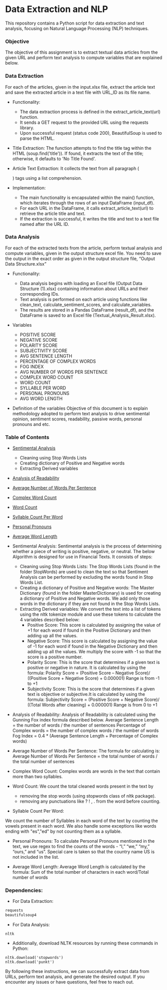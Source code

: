 # Data Extraction and NLP

This repository contains a Python script for data extraction and text analysis, focusing on Natural Language Processing (NLP) techniques.

### Objective

The objective of this assignment is to extract textual data articles from the given URL and perform text analysis to compute variables that are explained below.


### Data Extraction

For each of the articles, given in the input.xlsx file, extract the article text and save the extracted article in a text file with URL_ID as its file name.

* Functionality:
  * The data extraction process is defined in the extract_article_text(url) function.
  * It sends a GET request to the provided URL using the requests library.
  * Upon successful request (status code 200), BeautifulSoup is used to parse the HTML.
    
* Title Extraction: The function attempts to find the title tag within the HTML (soup.find('title')). If found, it extracts the text of the title; otherwise, it defaults to 'No Title Found'.
  
* Article Text Extraction: It collects the text from all paragraph (<p>) tags using a list comprehension.
  
* Implementation:
  * The main functionality is encapsulated within the main() function, which iterates through the rows of an input DataFrame (input_df).
  * For each URL in the DataFrame, it calls extract_article_text(url) to retrieve the article title and text.
  * If the extraction is successful, it writes the title and text to a text file named after the URL ID.
  
### Data Analysis

For each of the extracted texts from the article, perform textual analysis and compute variables, given in the output structure excel file. You need to save the output in the exact order as given in the output structure file, “Output Data Structure.xlsx”

* Functionality:
  * Data analysis begins with loading an Excel file (Output Data Structure (1).xlsx) containing information about URLs and their corresponding IDs.
  * Text analysis is performed on each article using functions like clean_text, calculate_sentiment_scores, and calculate_variables.
  * The results are stored in a Pandas DataFrame (result_df), and the DataFrame is saved to an Excel file (Textual_Analysis_Result.xlsx).

* Variables
   * POSITIVE SCORE
   * NEGATIVE SCORE
   * POLARITY SCORE
   * SUBJECTIVITY SCORE
   * AVG SENTENCE LENGTH
   * PERCENTAGE OF COMPLEX WORDS
   * FOG INDEX
   * AVG NUMBER OF WORDS PER SENTENCE
   * COMPLEX WORD COUNT
   * WORD COUNT
   * SYLLABLE PER WORD
   * PERSONAL PRONOUNS
   * AVG WORD LENGTH

* Definition of the variables
Objective of this document is to explain methodology adopted to perform text analysis to drive sentimental opinion, sentiment scores, readability, passive words, personal pronouns
and etc.

### Table of Contents
   * [Sentimental Analysis](#Sentimental-Analysis)
       * Cleaning using Stop Words Lists 
       * Creating dictionary of Positive and Negative words 
       * Extracting Derived variables 
   * [Analysis of Readability](#Analysis-of-Readability)
   * [Average Number of Words Per Sentence](#Average-Number-of-Words-Per-Sentence)
   * [Complex Word Count](#Complex-Word-Count)
   * [Word Count](#Word-Count) 
   * [Syllable Count Per Word](#Syllable-Count-Per-Word)
   * [Personal Pronouns](#Personal-Pronouns) 
   * [Average Word Length](#Average-Word-Length)
  
  * Sentimental Analysis:
Sentimental analysis is the process of determining whether a piece of writing is positive, negative, or neutral. The below Algorithm is designed for use in Financial Texts. It consists
of steps:
    * Cleaning using Stop Words Lists:
The Stop Words Lists (found in the folder StopWords) are used to clean the text so that Sentiment Analysis can be performed by excluding the words found in Stop Words List.
    * Creating a dictionary of Positive and Negative words:
The Master Dictionary (found in the folder MasterDictionary) is used for creating a dictionary of Positive and Negative words. We add only those words in the dictionary if they
are not found in the Stop Words Lists.
    * Extracting Derived variables:
We convert the text into a list of tokens using the nltk tokenize module and use these tokens to calculate the 4 variables described below:
       * Positive Score: This score is calculated by assigning the value of +1 for each word if found in the Positive Dictionary and then adding up all the values.
       * Negative Score: This score is calculated by assigning the value of -1 for each word if found in the Negative Dictionary and then adding up all the values. We multiply the score with -1 so that the score is a positive number.
       * Polarity Score: This is the score that determines if a given text is positive or negative in nature. It is calculated by using the formula:
Polarity Score = (Positive Score – Negative Score)/ ((Positive Score + Negative Score) + 0.000001) Range is from -1 to +1
       * Subjectivity Score: This is the score that determines if a given text is objective or subjective.It is calculated by using the formula:
Subjectivity Score = (Positive Score + Negative Score)/ ((Total Words after cleaning) + 0.000001) Range is from 0 to +1

  * Analysis of Readability:
Analysis of Readability is calculated using the Gunning Fox index formula described below.
Average Sentence Length = the number of words / the number of sentences Percentage of Complex words = the number of complex words / the number of words
Fog Index = 0.4 * (Average Sentence Length + Percentage of Complex words)

  * Average Number of Words Per Sentence:
The formula for calculating is:
Average Number of Words Per Sentence = the total number of words / the total number of sentences

  * Complex Word Count:
Complex words are words in the text that contain more than two syllables.

  * Word Count:
We count the total cleaned words present in the text by
    * removing the stop words (using stopwords class of nltk package).
    *  removing any punctuations like ? ! , . from the word before counting.

  * Syllable Count Per Word:

We count the number of Syllables in each word of the text by counting the vowels present in each word. We also handle some exceptions like words ending with &quot;es&quot;,&quot;ed&quot; by not counting them as a syllable.

  * Personal Pronouns:
To calculate Personal Pronouns mentioned in the text, we use regex to find the counts of the words - “I,” “we,” “my,” “ours,” and “us”. Special care is taken so that the country name US
is not included in the list.

  * Average Word Length:
Average Word Length is calculated by the formula: Sum of the total number of characters in each word/Total number of words

### Dependencies:

* For Data Extraction:
```Python
requests
beautifulsoup4
```

* For Data Analysis:
```pandas
nltk
```

* Additionally, download NLTK resources by running these commands in Python:

```import nltk
nltk.download('stopwords')
nltk.download('punkt')
```

By following these instructions, we can successfully extract data from URLs, perform text analysis, and generate the desired output. If you encounter any issues or have questions, feel free to reach out.


